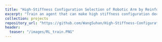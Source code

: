 ```yaml
---
title: "High-Stiffness Configuration Selection of Robotic Arm by Reinforcement Learning"
excerpt: "Train an agent that can make high stiffness configuration decision"
collection: projects
repository_url: "https://github.com/WangSuhan/High-Stiffness-Configuration-Selection-of-Robotic-Arm-by-Reinforcement-Learning"  
header:
  teaser: "/images/RL_train.PNG"  
---
```


